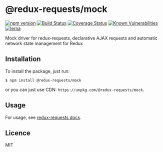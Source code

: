 # @redux-requests/mock

[![npm version](https://badge.fury.io/js/%40redux-requests%2Fmock.svg)](https://badge.fury.io/js/%40redux-requests%2Fmock)
[![Build Status](https://travis-ci.org/klis87/redux-requests.svg?branch=master)](https://travis-ci.org/klis87/redux-requests)
[![Coverage Status](https://coveralls.io/repos/github/klis87/redux-requests/badge.svg?branch=master)](https://coveralls.io/github/klis87/redux-requests?branch=master)
[![Known Vulnerabilities](https://snyk.io/test/github/klis87/redux-requests/badge.svg)](https://snyk.io/test/github/klis87/redux-requests)
[![lerna](https://img.shields.io/badge/maintained%20with-lerna-cc00ff.svg)](https://lernajs.io/)

Mock driver for redux-requests, declarative AJAX requests and automatic network state management for Redux

## Installation

To install the package, just run:
```
$ npm install @redux-requests/mock
```
or you can just use CDN: `https://unpkg.com/@redux-requests/mock`.

## Usage

For usage, see [redux-requests docs](https://redux-requests.klisiczynski.com).

## Licence

MIT
